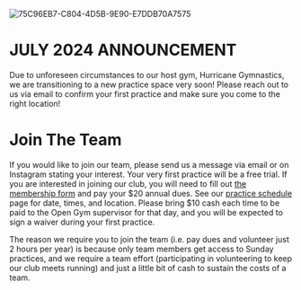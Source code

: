<!---layout: page
title: "About"
permalink: /join-the-team--->

![75C96EB7-C804-4D5B-9E90-E7DDB70A7575](https://user-images.githubusercontent.com/108369432/180621864-85b823ff-8723-4b6f-a3de-c0cc29af149f.JPG)

# JULY 2024 ANNOUNCEMENT
Due to unforeseen circumstances to our host gym, Hurricane Gymnastics, we are transitioning to a new practice space very soon! Please reach out to us via email to confirm your first practice and make sure you come to the right location!

# Join The Team
If you would like to join our team, please send us a message via email or on Instagram stating your interest. Your very first practice will be a free trial. If you are interested in joining our club, you will need to fill out [the membership form](https://docs.google.com/forms/d/e/1FAIpQLSfuBSpcej4FysbI1azOCZ01WQgxU7Z7au8ZBd3OZHnkV_C3qw/viewform?usp=sf_link) and pay your $20 annual dues. See our [practice schedule](https://vbadultgymnasticsclub.github.io/practice-schedule) page for date, times, and location. Please bring $10 cash each time to be paid to the Open Gym supervisor for that day, and you will be expected to sign a waiver during your first practice.

The reason we require you to join the team (i.e. pay dues and volunteer just 2 hours per year) is because only team members get access to Sunday practices, and we require a team effort (participating in volunteering to keep our club meets running) and just a little bit of cash to sustain the costs of a team.



